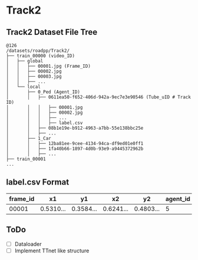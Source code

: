 # Track2

## Track2 Dataset File Tree
```
@126
/datasets/roadpp/Track2/
├── train_00000 (video_ID)
│   ├── global
│   │   ├── 00001.jpg (Frame_ID)
│   │   ├── 00002.jpg
│   │   ├── 00003.jpg
│   │   ├── ...
│   └── local
│       ├── 0_Ped (Agent_ID)
│       │   ├── 0611ea50-f652-406d-942a-9ec7e3e90546 (Tube_uID # Track ID)
│       │   │   ├── 00001.jpg
│       │   │   ├── 00002.jpg
│       │   │   ├── ...
│       │   │   ├── label.csv
│       │   ├── 08b1e19e-b912-4963-a7bb-55e138bbc25e
│       │   ├── ...
│       ├── 1_Car
│       │   ├── 12ba81ee-9cee-4134-94ca-df9ed01e0ff1
│       │   ├── 1fa40b66-1897-4d0b-93e9-a9445372962b
│       │   ├── ...
├── train_00001
...
```

## label.csv Format
frame_id  |       x1 |       y1|       x2 |       y2 |agent_id|action_id|loc_id | tube_id|
--------- | -------- | --------| ---------| ---------|--------|---------|-------| -------|
00001     |0.5310... |0.3584...|0.6241... | 0.4803...|5       |8        |15     |2ab9f...|

## ToDo

- [ ] Dataloader
- [ ] Implement TTnet like structure